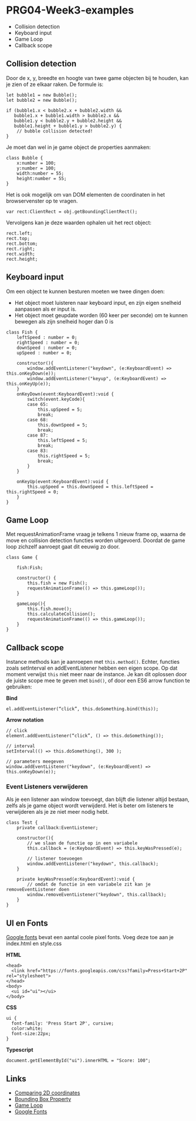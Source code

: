 # PRG04-Week3-examples

- Collision detection
- Keyboard input
- Game Loop
- Callback scope

## Collision detection

Door de x, y, breedte en hoogte van twee game objecten bij te houden, kan je zien of ze elkaar raken.
De formule is:

```
let bubble1 = new Bubble();
let bubble2 = new Bubble();

if (bubble1.x < bubble2.x + bubble2.width &&
   bubble1.x + bubble1.width > bubble2.x &&
   bubble1.y < bubble2.y + bubble2.height &&
   bubble1.height + bubble1.y > bubble2.y) {
    // bubble collision detected!
}
```
Je moet dan wel in je game object de properties aanmaken:
```
class Bubble {
    x:number = 100;
    y:number = 100;
    width:number = 55;
    height:number = 55;
}
```

Het is ook mogelijk om van DOM elementen de coordinaten in het browservenster op te vragen. 
```
var rect:ClientRect = obj.getBoundingClientRect();
```

Vervolgens kan je deze waarden ophalen uit het rect object:
```
rect.left;
rect.top;
rect.bottom;
rect.right;
rect.width;
rect.height;
```

## Keyboard input

Om een object te kunnen besturen moeten we twee dingen doen:
- Het object moet luisteren naar keyboard input, en zijn eigen snelheid aanpassen als er input is.
- Het object moet geupdate worden (60 keer per seconde) om te kunnen bewegen als zijn snelheid hoger dan 0 is

```
class Fish {
    leftSpeed : number = 0;
    rightSpeed : number = 0;
    downSpeed : number = 0;
    upSpeed : number = 0;

    constructor(){
        window.addEventListener("keydown", (e:KeyboardEvent) => this.onKeyDown(e));
        window.addEventListener("keyup", (e:KeyboardEvent) => this.onKeyUp(e));
    }
    onKeyDown(event:KeyboardEvent):void {
        switch(event.keyCode){
        case 65:
            this.upSpeed = 5;
            break;
        case 68:
            this.downSpeed = 5;
            break;
        case 87:
            this.leftSpeed = 5;
            break;
        case 83:
            this.rightSpeed = 5;
            break;
        }
    }
    
    onKeyUp(event:KeyboardEvent):void {
        this.upSpeed = this.downSpeed = this.leftSpeed = this.rightSpeed = 0;
    }
}
```

## Game Loop

Met requestAnimationFrame vraag je telkens 1 nieuw frame op, waarna de move en collision detection functies worden uitgevoerd. Doordat de game loop zichzelf aanroept gaat dit eeuwig zo door.

```
class Game {

    fish:Fish;

    constructor() {
        this.fish = new Fish();     
        requestAnimationFrame(() => this.gameLoop());
    }

    gameLoop(){
        this.fish.move();
        this.calculateCollision();
        requestAnimationFrame(() => this.gameLoop());
    }
}
```

## Callback scope

Instance methods kan je aanroepen met `this.method()`. Echter, functies zoals setInterval en addEventListener hebben een eigen scope. Op dat moment verwijst `this` niet meer naar de instance. Je kan dit oplossen door de juiste scope mee te geven met `bind()`, of door een ES6 arrow function te gebruiken:

**Bind**
```
el.addEventListener(“click”, this.doSomething.bind(this));
```

**Arrow notation**
```
// click
element.addEventListener(“click”, () => this.doSomething());

// interval
setInterval(() => this.doSomething(), 300 );

// parameters meegeven
window.addEventListener("keydown", (e:KeyboardEvent) => this.onKeyDown(e));
```

### Event Listeners verwijderen

Als je een listener aan window toevoegt, dan blijft die listener altijd bestaan, zelfs als je game object wordt verwijderd.
Het is beter om listeners te verwijderen als je ze niet meer nodig hebt.

```
class Test {
    private callback:EventListener;

    constructor(){
        // we slaan de functie op in een variabele
        this.callback = (e:KeyboardEvent) => this.keyWasPressed(e);

        // listener toevoegen
        window.addEventListener("keydown", this.callback);
    }

    private keyWasPressed(e:KeyboardEvent):void {
        // omdat de functie in een variabele zit kan je removeEventListener doen
        window.removeEventListener("keydown", this.callback);
    }
}
```


## UI en Fonts
[Google fonts](https://fonts.google.com/?selection.family=Press+Start+2P) bevat een aantal coole pixel fonts. Voeg deze toe aan je index.html en style.css

**HTML**
```
<head>
  <link href="https://fonts.googleapis.com/css?family=Press+Start+2P" rel="stylesheet">
</head>
<body>
  <ui id="ui"></ui>
</body>
```
**CSS**
```
ui {
  font-family: 'Press Start 2P', cursive;
  color:white;
  font-size:22px;
}
```
**Typescript**
```
document.getElementById("ui").innerHTML = "Score: 100";
```

## Links

- [Comparing 2D coordinates](https://developer.mozilla.org/en-US/docs/Games/Techniques/2D_collision_detection)
- [Bounding Box Property](https://developer.mozilla.org/en/docs/Web/API/Element/getBoundingClientRect)
- [Game Loop](https://developer.mozilla.org/en-US/docs/Web/API/window/requestAnimationFrame)
- [Google Fonts](https://fonts.google.com/?selection.family=Press+Start+2P)
